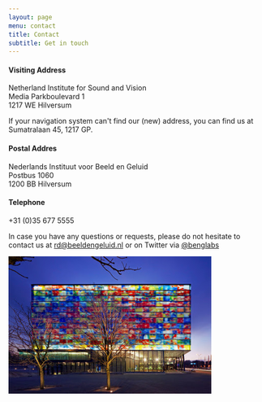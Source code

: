 ```yaml
---
layout: page
menu: contact
title: Contact
subtitle: Get in touch
---
```


#### Visiting Address 
Netherland Institute for Sound and Vision  
Media Parkboulevard 1  
1217 WE Hilversum  

If your navigation system can't find our (new) address, you can find us at Sumatralaan 45, 1217 GP.  

#### Postal Addres  
Nederlands Instituut voor Beeld en Geluid  
Postbus 1060  
1200 BB Hilversum  

#### Telephone
+31 (0)35 677 5555

<!-- colsplit -->

In case you have any questions or requests, please do not hesitate to contact us at [rd@beeldengeluid.nl](mailto:rd@beeldengeluid.nl) or on Twitter via [@benglabs](https://twitter.com/benglabs)

![Sound & Vision](/assets/images/beeldengeluid-building-small.jpg)